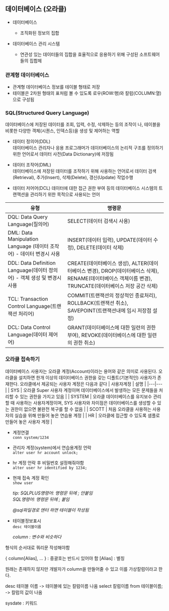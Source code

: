 ## 데이터베이스 (오라클)

- 데이터베이스

  - 조직화된 정보의 집합

- 데이터베이스 관리 시스템
  - 연관성 있는 데이터들의 집합을 효율적으로 응용하기 위해 구성된 소프트웨어들의 집합체

### 관계형 데이터베이스

- 관계형 데이터베이스 정보를 테이블 형태로 저장
- 테이블은 2차원 형태의 표처럼 볼 수 있도록 로우(ROW:행)와 칼럼(COLUMN:열)으로 구성됨

### SQL(Structured Query Language)

데이터베이스에 저장된 데이터를 조회, 입력, 수정, 삭제하는 등의 조작이 나, 테이블을 비롯한 다양한 객체(시퀀스, 인덱스등)을 생성 및 제어하는 역할

- 데이터 정의어(DDL)  
  데이터베이스 관리자나 응용 프로그래머가 데이터베이스의 논리적 구조를 정의하기 위한 언어로서 데이터 사전(Data Dictionary)에 저장됨

- 데이터 조작어(DML)  
   데이터베이스에 저장된 데이터를 조작하기 위해 사용하는 언어로서 데이터 검색(Retrieval), 추가(Insert), 삭제(Delete),
  갱신(Update) 작업수행

- 데이터 저어어(DCL)
  데이터에 대한 접근 권한 부여 등의 데이터베이스 시스템의 트랜잭션을 관리하기 위한 목적으로 사용되는 언어

| 유형                                                                    | 명령문                                                                                                                                                  |
| ----------------------------------------------------------------------- | ------------------------------------------------------------------------------------------------------------------------------------------------------- |
| DQL: Data Query Language(질의어)                                        | SELECT(데이터 검색시 사용)                                                                                                                              |
| DML: Data Manipulation Language (데이터 조작어) - 데이터 변경시 사용    | INSERT(데이터 입력), UPDATE(데이터 수정), DELETE(데이터 삭제)                                                                                           |
| DDL: Data Definition Language(데이터 정의어) - 객체 생성 및 변경시 사용 | CREATE(데이터베이스 생성), ALTER(데이터베이스 변경), DROP(데이터베이스 삭제), RENAME(데이터베이스 객체이름 변경), TRUNCATE(데이터베이스 저장 공간 삭제) |
| TCL: Transaction Control Language(트랜잭션 처리어)                      | COMMIT(트랜잭션의 정상적인 종료처리), ROLLBACK(트랜잭션 취소), SAVEPOINT(트랜잭션내에 임시 저장점 설정)                                                 |
| DCL: Data Control Language(데이터 제어어)                               | GRANT(데이터베이스에 대한 일련의 권한 부여), REVOKE(데이터베이스에 대한 일련의 권한 취소)                                                               |

### 오라클 접속하기

데이터베이스 사용자는 오라클 계정(Account)이라는 용어와 같은 의미로 사용된다. 오라클을 설치하면 한개 이상의 데이터베이스 권한을 갖는 디폴트(기본적인) 사용자가 존재한다. 오라클에서 제공되는 사용자 계정은 다음과 같다
| 사용자계정 | 설명 |
|---|---|
| SYS | 오라클 Super 사용자 계정이며 데이터베이스에서 발생하는 모든 문제들을 처리할 수 있는 권한을 가지고 있음 |
| SYSTEM | 오라클 데이터베이스를 유지보수 관리할 때 사용하는 사용자계정이며, SYS 사용자와 차이점은 데이터베이스를 생성할 수 있는 권한이 없으면 불완전 복구를 할 수 없음 |
| SCOTT | 처음 오라클을 사용하는 사용자의 실습을 위해 만들어 놓은 연습용 계정 |
| HR | 오라클에 접근할 수 있도록 샘플로 만들어 놓은 사용자 계정 |

- 계정연결  
  `conn system/1234`

- 관리자 계정(system)에서 연습용계정 언락  
  `alter user hr account unlock;`

- hr 계정 언락 후 비밀번호 설정해줘야함  
  `alter user hr identified by 1234;`

- 현재 접속 계정 확인  
  `show user`

  _tip: SQLPLUS명령어: 명령문 뒤에 ; 안붙임  
   SQL명령어: 명령문 뒤에 ; 붙임_

  _@sql파일경로 엔터 하면 테이블이 작성됨_

- 테이블정보표시  
  `desc 테이블이름`

  _column : 변수와 비슷하다_

형식의 순서대로 쿼리문 작성해야함

{ column[Alias], ... } : 중괄호는 반드시 있어야 함
[Alias] : 별칭

원래는 존재하지 않지만 개발자가 column을 만들어줄 수 있고 이를 가상칼럼이라고 한다.

desc 테이블 이름 -> 테이블에 있는 칼럼이름 나옴
select 칼럼이름 from 테이블이름; -> 칼럼의 값이 나옴

sysdate : 키워드

